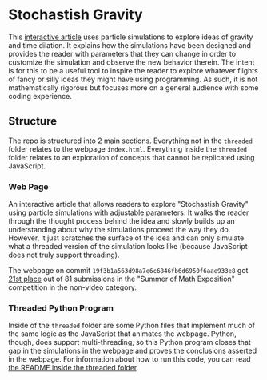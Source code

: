 # Stochastish Gravity

This [interactive article](https://ericknock.dev/gravity/) uses particle simulations to explore ideas of gravity and time dilation. It explains how the simulations have been designed and provides the reader with parameters that they can change in order to customize the simulation and observe the new behavior therein. The intent is for this to be a useful tool to inspire the reader to explore whatever flights of fancy or silly ideas they might have using programming. As such, it is not mathematically rigorous but focuses more on a general audience with some coding experience.

## Structure

The repo is structured into 2 main sections. Everything not in the `threaded` folder relates to the webpage `index.html`. Everything inside the `threaded` folder relates to an exploration of concepts that cannot be replicated using JavaScript.

### Web Page

An interactive article that allows readers to explore "Stochastish Gravity" using particle simulations with adjustable parameters. It walks the reader through the thought process behind the idea and slowly builds up an understanding about why the simulations proceed the way they do. However, it just scratches the surface of the idea and can only simulate what a threaded version of the simulation looks like (because JavaScript does not truly support threading).

The webpage on commit `19f3b1a563d98a7e6c6846fb6d6950f6aae933e8` got [21st place](https://some.3b1b.co/entries/ccec7823-288d-461e-ac9c-bac2c5626b08) out of 81 submissions in the "Summer of Math Exposition" competition in the non-video category.

### Threaded Python Program

Inside of the `threaded` folder are some Python files that implement much of the same logic as the JavaScript that animates the webpage. Python, though, does support multi-threading, so this Python program closes that gap in the simulations in the webpage and proves the conclusions asserted in the webpage. For information about how to run this code, you can read [the README inside the threaded folder](https://github.com/EricKnocklein/stochastish-gravity/blob/main/threaded/README.md).